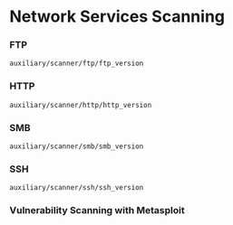 # Network Services Scanning

### FTP

```
auxiliary/scanner/ftp/ftp_version
```

### HTTP

```
auxiliary/scanner/http/http_version
```

### SMB

```
auxiliary/scanner/smb/smb_version
```

### SSH

```
auxiliary/scanner/ssh/ssh_version
```

### Vulnerability Scanning with Metasploit
